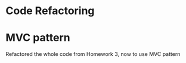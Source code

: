 # Code Refactoring

# MVC pattern
Refactored the whole code from Homework 3, now to use MVC pattern
